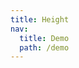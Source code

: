 ```yaml
---
title: Height
nav:
  title: Demo
  path: /demo
---
```


<code src="../../examples/height.tsx"></code>
